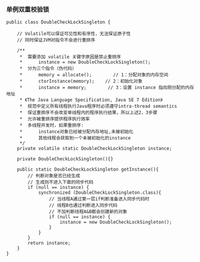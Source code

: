 ### 单例双重校验锁
    public class DoubleCheckLockSingleton {
    
        // Volatile可以保证可见性和有序性，无法保证原子性
        // 同时保证JVM对指令不会进行重排序
    
        /**
         *  需要添加 volatile 关键字原因是禁止重排序
         *      instance = new DoubleCheckLockSingleton();
         *  分为三个指令（伪代码）
         *      memory = allocate();        // 1：分配对象的内存空间
         *      ctorInstance(memory);    // 2：初始化对象
         *      instance = memory;        // 3：设置 instance 指向刚分配的内存地址
         * 《The Java Language Specification, Java SE 7 Edition》
         *  规范中定义所有线程执行Java程序时必须遵守intra-thread semantics
         *  保证重排序不会改变单线程内的程序执行结果，所以上述2，3步骤
         *  允许被重排序提供程序执行效率
         *  多线程并发时，如果重排序:
         *      instance对象已经被分配内存地址,未被初始化
         *      其他线程会获取到一个未被初始化的instance
         */
        private volatile static DoubleCheckLockSingleton instance;
    
        private DoubleCheckLockSingleton(){}
    
        public static DoubleCheckLockSingleton getInstance(){
            // 判断对象是否已经生成
            // 生成则不进入下面的同步代码
            if (null == instance) {
                synchronized (DoubleCheckLockSingleton.class){
                    // 当线程A通过第一层if判断准备进入同步代码时
                    // 线程B也通过判断进入同步代码
                    // 不加判断线程A&B都会创建新的对象
                    if (null == instance) {
                        instance = new DoubleCheckLockSingleton();
                    }
                }
            }
            return instance;
        }
    }